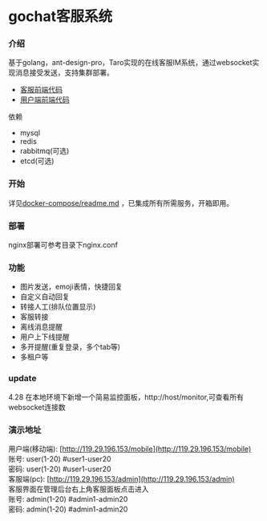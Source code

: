# gochat客服系统

### 介绍
基于golang，ant-design-pro，Taro实现的在线客服IM系统，通过websocket实现消息接受发送，支持集群部署。
- [客服前端代码](https://github.com/zjwshisb/service-frontend)
- [用户端前端代码](https://github.com/zjwshisb/service-user) 

依赖
- mysql
- redis
- rabbitmq(可选)
- etcd(可选)

### 开始
详见[docker-compose/readme.md](https://github.com/zjwshisb/go-chat-service/tree/master/docker-compose)
，已集成所有所需服务，开箱即用。

### 部署
nginx部署可参考目录下nginx.conf

    
### 功能
- 图片发送，emoji表情，快捷回复
- 自定义自动回复
- 转接人工(排队位置显示)
- 客服转接
- 离线消息提醒
- 用户上下线提醒  
- 多开提醒(重复登录，多个tab等)
- 多租户等

### update
4.28 在本地环境下新增一个简易监控面板，http://host/monitor,可查看所有websocket连接数

### 演示地址
用户端(移动端): [http://119.29.196.153/mobile](http://119.29.196.153/mobile)  
账号: user(1-20) #user1-user20  
密码: user(1-20) #user1-user20  
客服端(pc): [http://119.29.196.153/admin](http://119.29.196.153/admin)  
客服界面在管理后台右上角客服面板点击进入   
账号: admin(1-20) #admin1-admin20  
密码: admin(1-20) #admin1-admin20 

